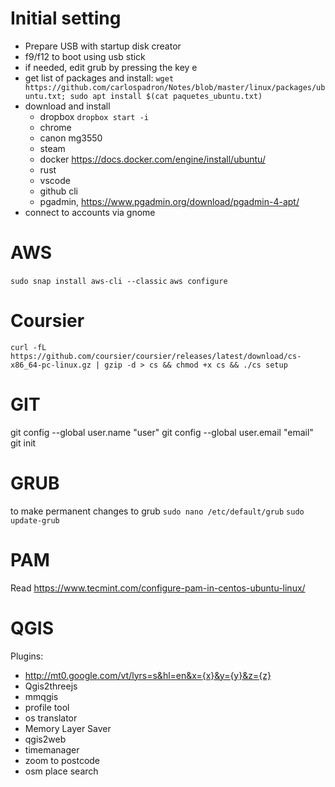 # Initial setting
	
- Prepare USB with startup disk creator
- f9/f12 to boot using usb stick
- if needed, edit grub by pressing the key e
- get list of packages and install: ```wget https://github.com/carlospadron/Notes/blob/master/linux/packages/ubuntu.txt; sudo apt install $(cat paquetes_ubuntu.txt)```
- download and install
	- dropbox ```dropbox start -i```
	- chrome
	- canon mg3550 
	- steam	
	- docker https://docs.docker.com/engine/install/ubuntu/
	- rust
	- vscode
	- github cli
	- pgadmin, https://www.pgadmin.org/download/pgadmin-4-apt/
- connect to accounts via gnome

# AWS
```sudo snap install aws-cli --classic```
```aws configure```

# Coursier
```curl -fL https://github.com/coursier/coursier/releases/latest/download/cs-x86_64-pc-linux.gz | gzip -d > cs && chmod +x cs && ./cs setup```

# GIT
git config --global user.name "user"
git config --global user.email "email"
git init <!-- in folder where project should be -->

# GRUB
to make permanent changes to grub
```sudo nano /etc/default/grub```
```sudo update-grub```

# PAM
Read https://www.tecmint.com/configure-pam-in-centos-ubuntu-linux/

# QGIS

Plugins:
- http://mt0.google.com/vt/lyrs=s&hl=en&x={x}&y={y}&z={z}
- Qgis2threejs
- mmqgis
- profile tool
- os translator
- Memory Layer Saver
- qgis2web
- timemanager
- zoom to postcode
- osm place search